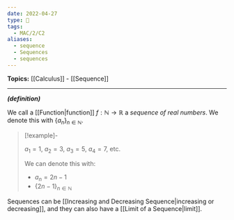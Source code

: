 ```yaml
---
date: 2022-04-27
type: 🧠
tags:
  - MAC/2/C2
aliases:
  - sequence
  - Sequences
  - sequences
---
```


**Topics:** [[Calculus]] - [[Sequence]]

---

_**(definition)**_

We call a [[Function|function]] $f : \mathbb{N} \to \mathbb{R}$ a _sequence of real numbers_. We denote this with $\{ a_ n \}_{n \in \mathbb{N}}$.

> [!example]-
>
> $a_1 = 1$, $a_2 = 3$, $a_3 = 5$, $a_4 = 7$, etc.
>
> We can denote this with:
> - $a_n = 2n - 1$
> - $\{ 2n - 1 \}_{n \in \mathbb{N}}$

Sequences can be [[Increasing and Decreasing Sequence|increasing or decreasing]], and they can also have a [[Limit of a Sequence|limit]].
